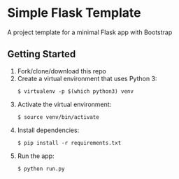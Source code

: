 # Simple Flask Template

A project template for a minimal Flask app with Bootstrap

## Getting Started

1. Fork/clone/download this repo
2. Create a virtual environment that uses Python 3:
    ```
    $ virtualenv -p $(which python3) venv
    ```
3. Activate the virtual environment:
    ```
    $ source venv/bin/activate
    ```
4. Install dependencies:
    ```
    $ pip install -r requirements.txt
    ```
5. Run the app:
    ```
    $ python run.py
    ```
